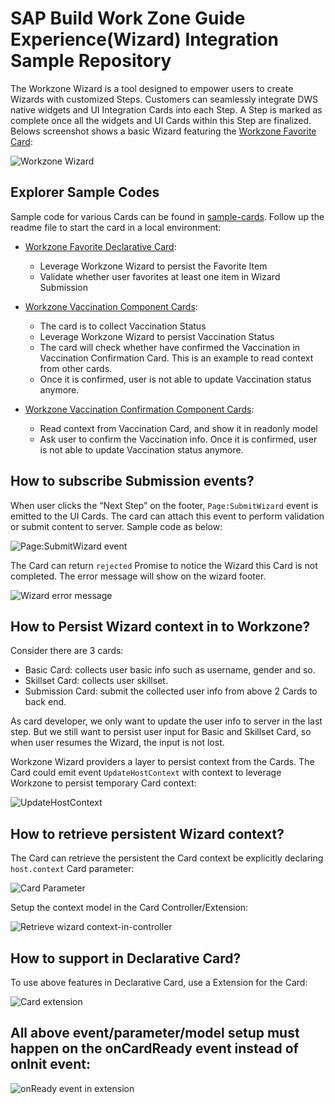 # SAP Build Work Zone Guide Experience(Wizard) Integration Sample Repository

The Workzone Wizard is a tool designed to empower users to create Wizards with customized Steps. Customers can seamlessly integrate DWS native widgets and UI Integration Cards into each Step. A Step is marked as complete once all the widgets and UI Cards within this Step are finalized. Belows screenshot shows a basic Wizard featuring the [Workzone Favorite Card](./sample-cards/wz-favorite-card):

 ![Workzone Wizard](./images/wizard.png)

## Explorer Sample Codes

Sample code for various Cards can be found in [sample-cards](./sample-cards/README.md). Follow up the readme file to start the card in a local environment:

* [Workzone Favorite Declarative Card](./sample-cards/wz-favorite-card):
  - Leverage Workzone Wizard to persist the Favorite Item
  - Validate whether user favorites at least one item in Wizard Submission

* [Workzone Vaccination Component Cards](./sample-cards/wz-favorite-card):
  - The card is to collect Vaccination Status
  - Leverage Workzone Wizard to persist Vaccination Status
  - The card will check whether have confirmed the Vaccination in Vaccination Confirmation Card. This is an example to read context from other cards.
  - Once it is confirmed, user is not able to update Vaccination status anymore.

* [Workzone Vaccination Confirmation Component Cards](./sample-cards/wz-favorite-card):
  - Read context from Vaccination Card, and show it in readonly model
  - Ask user to confirm the Vaccination info. Once it is confirmed, user is not able to update Vaccination status anymore.


## How to subscribe Submission events?

When user clicks the “Next Step” on the footer, `Page:SubmitWizard` event is emitted to the UI Cards. The card can attach this event to perform validation or submit content to server. Sample code as below:

![Page:SubmitWizard event](./images/submit-wizard.png)

The Card can return `rejected` Promise to notice the Wizard this Card is not completed. The error message will show on the wizard footer.

![Wizard error message](./images/error-message.png)

## How to Persist Wizard context in to Workzone?

Consider there are 3 cards:
* Basic Card: collects user basic info such as username, gender and so.
* Skillset Card: collects user skillset.
* Submission Card: submit the collected user info from above 2 Cards to back end.

As card developer, we only want to update the user info to server in the last step. But we still want to persist user input for Basic and Skillset Card, so when user resumes the Wizard, the input is not lost.

Workzone Wizard providers a layer to persist context from the Cards. The Card could emit event `UpdateHostContext` with context to leverage Workzone to persist temporary Card context:

![UpdateHostContext](./images/update-host-context.png)

## How to retrieve persistent Wizard context?

The Card can retrieve the persistent the Card context be explicitly declaring `host.context` Card parameter:

![Card Parameter](./images/retrieve-wizard-context.png)

Setup the context model in the Card Controller/Extension:

![Retrieve wizard context-in-controller](./images/retrieve-wizard-context-in-controller.png)


## How to support in Declarative Card?

To use above features in Declarative Card, use a Extension for the Card:

![Card extension](./images/card-extension.png)

## All above event/parameter/model setup must happen on the onCardReady event instead of onInit event:

![onReady event in extension](./images/onReady-extension.png)

